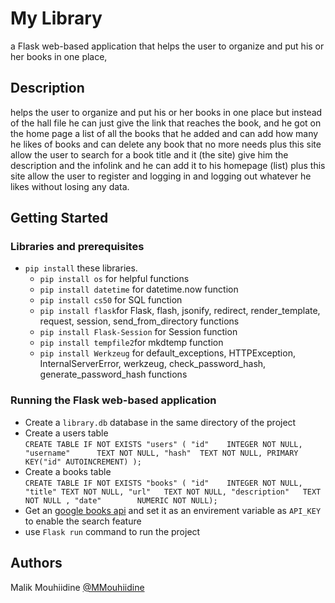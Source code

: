 # My Library

a Flask web-based application that helps the user to organize and put his or her books in one place,

## Description

helps the user to organize and put his or her books in one place but instead
of the hall file he can just give the link that reaches the book, and he got on the home page a list of all the books that he added and can add how many he likes of books and can delete
any book that no more needs plus this site allow the user to search for a book title and it (the site) give him the description and the infolink and he can add it to his homepage (list) plus this site allow the user to register and logging in and logging out whatever he likes without losing any data.

## Getting Started

### Libraries and prerequisites

* `pip install` these libraries.
  * `pip install os` for helpful functions
  * `pip install datetime` for datetime.now function
  * `pip install cs50` for SQL function
  * `pip install flask`for Flask, flash, jsonify, redirect, render_template, request, session, send_from_directory functions
  * `pip install Flask-Session` for Session function
  * `pip install tempfile2`for mkdtemp function
  * `pip install Werkzeug` for default_exceptions, HTTPException, InternalServerError, werkzeug, check_password_hash, generate_password_hash functions

### Running the Flask web-based application

* Create a `library.db` database in the same directory of the project
* Create a users table \
                        ```
                            CREATE TABLE IF NOT EXISTS "users" (
                                    "id"    INTEGER NOT NULL,
                                    "username"      TEXT NOT NULL,
                                    "hash"  TEXT NOT NULL,
                                    PRIMARY KEY("id" AUTOINCREMENT)
                            );
                        ```
* Create a books table \
                        ```
                            CREATE TABLE IF NOT EXISTS "books" (
                                    "id"    INTEGER NOT NULL,
                                    "title" TEXT NOT NULL,
                                    "url"   TEXT NOT NULL,
                                    "description"   TEXT NOT NULL
                            , "date"        NUMERIC NOT NULL);
                        ```
* Get an [google books api](https://developers.google.com/books/docs/v1/getting_started) and set it as an envirement variable as `API_KEY` to enable the search feature
* use `Flask run`  command to run the project

## Authors

Malik Mouhiidine
[@MMouhiidine](https://twitter.com/MMouhiidine)

